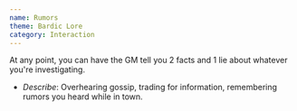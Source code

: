 ```yaml
---
name: Rumors
theme: Bardic Lore
category: Interaction
---
```


At any point, you can have the GM tell you 2 facts and 1 lie about whatever you're investigating.

* *Describe*: Overhearing gossip, trading for information, remembering rumors you heard while in town.